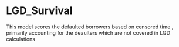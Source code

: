 # LGD_Survival
 This model scores the defaulted borrowers based on censored time , primarily accounting for the deaulters which are not covered in LGD calculations 
